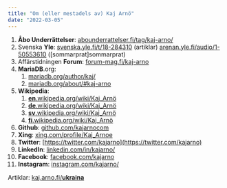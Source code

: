 ```yaml
---
title: "Om (eller mestadels av) Kaj Arnö"
date: "2022-03-05"
---
```


1. **Åbo Underrättelser**: [abounderrattelser.fi/tag/kaj-arno/](https://abounderrattelser.fi/tag/kaj-arno/)
2. Svenska **Yle**: [svenska.yle.fi/t/18-284310](https://svenska.yle.fi/t/18-284310) (artiklar)
    [arenan.yle.fi/audio/1-50553610](https://arenan.yle.fi/audio/1-50553610) ([sommarprat]sommarprat)
3. Affärstidningen **Forum**: [forum-mag.fi/kaj-arno](https://www.forum-mag.fi/kaj-arno)
4. **MariaDB**.org:
    1. [mariadb.org/author/kaj/](https://mariadb.org/author/kaj/)
    2. [mariadb.org/about/#kaj-arno](https://mariadb.org/about/#kaj-arno)
5. **Wikipedia**:
    1. [**en**.wikipedia.org/wiki/Kaj\_Arnö](https://en.wikipedia.org/wiki/Kaj_Arnö)
    2. [**de**.wikipedia.org/wiki/Kaj\_Arnö](https://de.wikipedia.org/wiki/Kaj_Arnö)
    3. [**sv**.wikipedia.org/wiki/Kaj\_Arnö](https://sv.wikipedia.org/wiki/Kaj_Arnö)
    4. [**fi**.wikipedia.org/wiki/Kaj\_Arnö](https://fi.wikipedia.org/wiki/Kaj_Arnö)
6. **Github**: [github.com/kajarnocom](https://github.com/kajarnocom)
7. **Xing**: [xing.com/profile/Kaj\_Arnoe](https://www.xing.com/profile/Kaj_Arnoe)
8. **Twitter**: [https://twitter.com/kajarno](https://twitter.com/kajarno)
9. **LinkedIn**: [linkedin.com/in/kajarno/](https://www.linkedin.com/in/kajarno/)
10. **Facebook**: [facebook.com/kajarno](https://www.facebook.com/kajarno)
11. **Instagram**: [instagram.com/kajarno/](http://instagram.com/kajarno/)

Artiklar: [kaj.arno.fi/**ukraina**](https://kaj.arno.fi/ukraina/)
